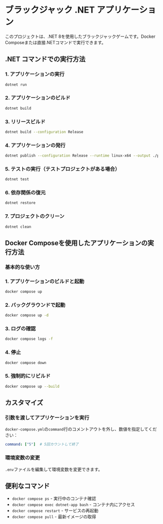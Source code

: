 # ブラックジャック .NET アプリケーション

このプロジェクトは、.NET 8を使用したブラックジャックゲームです。Docker Composeまたは直接.NETコマンドで実行できます。

## .NET コマンドでの実行方法

### 1. アプリケーションの実行
```bash
dotnet run
```

### 2. アプリケーションのビルド
```bash
dotnet build
```

### 3. リリースビルド
```bash
dotnet build --configuration Release
```

### 4. アプリケーションの発行
```bash
dotnet publish --configuration Release --runtime linux-x64 --output ./publish
```

### 5. テストの実行（テストプロジェクトがある場合）
```bash
dotnet test
```

### 6. 依存関係の復元
```bash
dotnet restore
```

### 7. プロジェクトのクリーン
```bash
dotnet clean
```

## Docker Composeを使用したアプリケーションの実行方法

### 基本的な使い方

### 1. アプリケーションのビルドと起動
```bash
docker compose up
```

### 2. バックグラウンドで起動
```bash
docker compose up -d
```

### 3. ログの確認
```bash
docker compose logs -f
```

### 4. 停止
```bash
docker compose down
```

### 5. 強制的にリビルド
```bash
docker compose up --build
```

## カスタマイズ

### 引数を渡してアプリケーションを実行
`docker-compose.yml`の`command`行のコメントアウトを外し、数値を指定してください：
```yaml
command: ["5"]  # 5回カウントして終了
```

### 環境変数の変更
`.env`ファイルを編集して環境変数を変更できます。

## 便利なコマンド

- `docker compose ps` - 実行中のコンテナ確認
- `docker compose exec dotnet-app bash` - コンテナ内にアクセス
- `docker compose restart` - サービスの再起動
- `docker compose pull` - 最新イメージの取得
